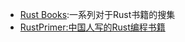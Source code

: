 
- [Rust Books](https://github.com/sger/RustBooks):一系列对于Rust书籍的搜集
- [RustPrimer:中国人写的Rust编程书籍](https://github.com/rustcc/RustPrimer)